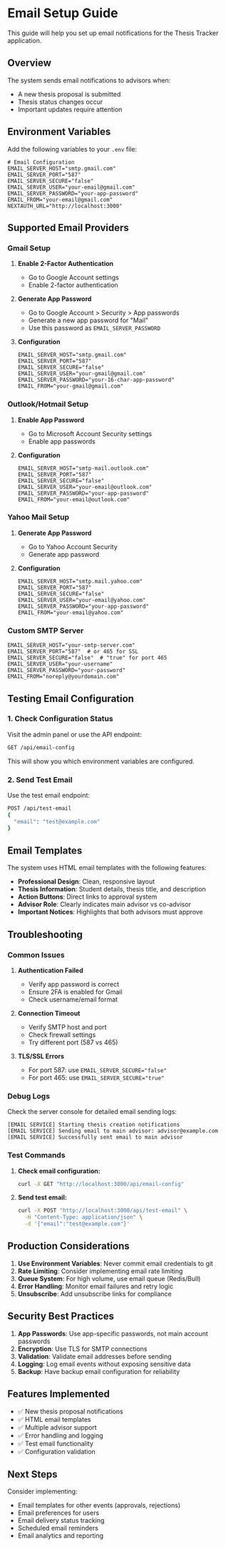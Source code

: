 # Email Setup Guide

This guide will help you set up email notifications for the Thesis Tracker application.

## Overview

The system sends email notifications to advisors when:
- A new thesis proposal is submitted
- Thesis status changes occur
- Important updates require attention

## Environment Variables

Add the following variables to your `.env` file:

```env
# Email Configuration
EMAIL_SERVER_HOST="smtp.gmail.com"
EMAIL_SERVER_PORT="587"
EMAIL_SERVER_SECURE="false"
EMAIL_SERVER_USER="your-email@gmail.com"
EMAIL_SERVER_PASSWORD="your-app-password"
EMAIL_FROM="your-email@gmail.com"
NEXTAUTH_URL="http://localhost:3000"
```

## Supported Email Providers

### Gmail Setup

1. **Enable 2-Factor Authentication**
   - Go to Google Account settings
   - Enable 2-factor authentication

2. **Generate App Password**
   - Go to Google Account > Security > App passwords
   - Generate a new app password for "Mail"
   - Use this password as `EMAIL_SERVER_PASSWORD`

3. **Configuration**
   ```env
   EMAIL_SERVER_HOST="smtp.gmail.com"
   EMAIL_SERVER_PORT="587"
   EMAIL_SERVER_SECURE="false"
   EMAIL_SERVER_USER="your-gmail@gmail.com"
   EMAIL_SERVER_PASSWORD="your-16-char-app-password"
   EMAIL_FROM="your-gmail@gmail.com"
   ```

### Outlook/Hotmail Setup

1. **Enable App Password**
   - Go to Microsoft Account Security settings
   - Enable app passwords

2. **Configuration**
   ```env
   EMAIL_SERVER_HOST="smtp-mail.outlook.com"
   EMAIL_SERVER_PORT="587"
   EMAIL_SERVER_SECURE="false"
   EMAIL_SERVER_USER="your-email@outlook.com"
   EMAIL_SERVER_PASSWORD="your-app-password"
   EMAIL_FROM="your-email@outlook.com"
   ```

### Yahoo Mail Setup

1. **Generate App Password**
   - Go to Yahoo Account Security
   - Generate app password

2. **Configuration**
   ```env
   EMAIL_SERVER_HOST="smtp.mail.yahoo.com"
   EMAIL_SERVER_PORT="587"
   EMAIL_SERVER_SECURE="false"
   EMAIL_SERVER_USER="your-email@yahoo.com"
   EMAIL_SERVER_PASSWORD="your-app-password"
   EMAIL_FROM="your-email@yahoo.com"
   ```

### Custom SMTP Server

```env
EMAIL_SERVER_HOST="your-smtp-server.com"
EMAIL_SERVER_PORT="587"  # or 465 for SSL
EMAIL_SERVER_SECURE="false"  # "true" for port 465
EMAIL_SERVER_USER="your-username"
EMAIL_SERVER_PASSWORD="your-password"
EMAIL_FROM="noreply@yourdomain.com"
```

## Testing Email Configuration

### 1. Check Configuration Status

Visit the admin panel or use the API endpoint:

```bash
GET /api/email-config
```

This will show you which environment variables are configured.

### 2. Send Test Email

Use the test email endpoint:

```bash
POST /api/test-email
{
  "email": "test@example.com"
}
```

## Email Templates

The system uses HTML email templates with the following features:

- **Professional Design**: Clean, responsive layout
- **Thesis Information**: Student details, thesis title, and description
- **Action Buttons**: Direct links to approval system
- **Advisor Role**: Clearly indicates main advisor vs co-advisor
- **Important Notices**: Highlights that both advisors must approve

## Troubleshooting

### Common Issues

1. **Authentication Failed**
   - Verify app password is correct
   - Ensure 2FA is enabled for Gmail
   - Check username/email format

2. **Connection Timeout**
   - Verify SMTP host and port
   - Check firewall settings
   - Try different port (587 vs 465)

3. **TLS/SSL Errors**
   - For port 587: use `EMAIL_SERVER_SECURE="false"`
   - For port 465: use `EMAIL_SERVER_SECURE="true"`

### Debug Logs

Check the server console for detailed email sending logs:

```
[EMAIL SERVICE] Starting thesis creation notifications
[EMAIL SERVICE] Sending email to main advisor: advisor@example.com
[EMAIL SERVICE] Successfully sent email to main advisor
```

### Test Commands

1. **Check email configuration:**
   ```bash
   curl -X GET "http://localhost:3000/api/email-config"
   ```

2. **Send test email:**
   ```bash
   curl -X POST "http://localhost:3000/api/test-email" \
     -H "Content-Type: application/json" \
     -d '{"email":"test@example.com"}'
   ```

## Production Considerations

1. **Use Environment Variables**: Never commit email credentials to git
2. **Rate Limiting**: Consider implementing email rate limiting
3. **Queue System**: For high volume, use email queue (Redis/Bull)
4. **Error Handling**: Monitor email failures and retry logic
5. **Unsubscribe**: Add unsubscribe links for compliance

## Security Best Practices

1. **App Passwords**: Use app-specific passwords, not main account passwords
2. **Encryption**: Use TLS for SMTP connections
3. **Validation**: Validate email addresses before sending
4. **Logging**: Log email events without exposing sensitive data
5. **Backup**: Have backup email configuration for reliability

## Features Implemented

- ✅ New thesis proposal notifications
- ✅ HTML email templates
- ✅ Multiple advisor support
- ✅ Error handling and logging
- ✅ Test email functionality
- ✅ Configuration validation

## Next Steps

Consider implementing:
- Email templates for other events (approvals, rejections)
- Email preferences for users
- Email delivery status tracking
- Scheduled email reminders
- Email analytics and reporting 